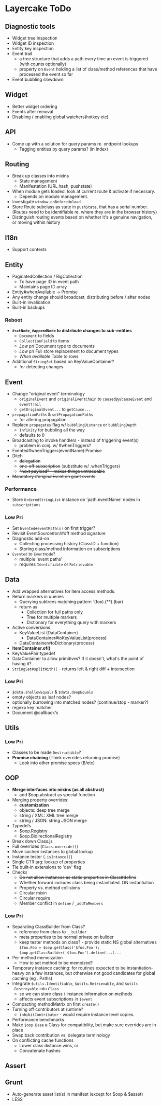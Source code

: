 Layercake ToDo
==============

Diagnostic tools
----------------

- Widget tree inspection
- Widget ID inspection
- Entity key inspection
- Event trail
    - a tree structure that adds a path every time an event is triggered 
    (with counts optionally)
    - property on `Event` holding a list of class/method references that have
     processed the event so far
- Event bubbling slowdown

Widget
------

- Better widget ordering
- Events after removal
- Disabling / enabling global watchers(hotkey etc)

API
----

- Come up with a solution for query params re. endpoint lookups
    - Tagging entities by query params? (in index)

Routing
-------

- Break up classes into mixins
    - State management
    - Manifestation (URL hash, pushstate)
- When module gets loaded, look at current route & activate if necessary.
    - Depends on module management.
- Investigate `window.onBeforeUnload`
- Store Route subclass as state in `pushState`, that has a serial number.
    (Routes need to be identifiable re. where they are in the browser history)
- Distinguish routing events based on whether it's a genuine navigation, or 
moving within history

I18n
----

- Support contexts

Entity
------

- PaginatedCollection / BigCollection
    - To have page ID in event path
    - Maintains page ID array
- Entity#whenAvailable -> Promise
- Any entity change should broadcast, distributing before / after nodes
- Built-in invalidation
- Built-in backups

### Reboot

- **`#setNode`, `#appendNode` to distribute changes to sub-entities**
    - `Document` to fields
    - `CollectionField` to items
    - *Low pri* Document type to documents
    - *Low pri* Full store replacement to document types
    - *When available* Table to rows
- Additional `StringSet` based on KeyValueContainer?
    - for detecting changes

Event
-----

- Change "original event" terminology
    - `originalEvent` and `originalEventChain` to `causedBy`/`causeEvent` and 
    `eventTrail`
    - `getOriginalEvent...` to `getCause...`
- `propagationPaths` & `setPropagationPaths`
    - for altering propagation
- Replace `propagates` flag w/ `bubblingDistance` or `bubblingDepth`
    - `Infinity` for bubbling all the way
    - defaults to 0
- Broadcasting to invoke handlers - instead of triggering event(s)
    - problem in conj. w/ #whenTriggers?
- Evented#whenTriggers(eventName):Promise
- ~~Ditch~~
    - ~~delegation~~
    - ~~one-off subscription~~ (substitute w/ .whenTriggers)
    - ~~"next payload" - makes things untraceable~~
- ~~Mandatory #originalEvent on giant events~~

### Performance

- Store `OrderedStringList` instance on 'path.eventName' nodes in 
`subscriptions`

### Low Pri

- Set `Evented#eventPath(s)` on first trigger?
- Revisit EventSource#on/#off method signature
- Diagnostic add-on
    - Collecting processing history (ClassID + function)
    - Storing class/method information on subscriptions
- `Evented` to `EventNode`?
    - multiple 'event paths'
    - requires `Identifiable` or `Retrievable`

Data
----

- Add wrapped alternatives for item access methods.
- Return markers in queries 
    - Querying subtrees matching pattern `(foo).(**).(bar)
    - return as
        - Collection for full paths only
        - Tree for multiple markers
        - Dictionary for everything query with markers
- Active conversions
    - KeyValueList (DataContainer)
        - DataContainer#toKeyValueList(process)
    - DataContainer#toDictionary(process)
- **ItemContainer.of()**
- KeyValuePair typedef
- DataContainer to allow primitives? If it doesn't, what's the point of 
having it?
- `StringSet#splitWith()` - returns left & right diff + intersection

### Low Pri

- `$data.shallowEquals` & `$data.deepEquals`
- empty objects as leaf nodes?
- optionally burrowing into matched nodes? (continue/stop - marker?)
- regexp key matcher
- Document @callback's

Utils
-----

### Low Pri

- Classes to be made `Destructible`?
- **Promise chaining** (Think overrides returning promise)
    - Look into other promise specs (B/etc)

OOP
---

- **Merge interfaces into mixins (as all abstract)**
    - add $oop.abstract as special function
- Merging property overrides:
    - **customization**
    - objects: deep tree merge
    - string / XML: XML tree merge
    - string / JSON: string JSON merge
- Typedefs
    - $oop.Registry
    - $oop.BidirectionalRegistry
- Break down Class.js
- Full overrides (`Class.override()`)
- Move cached instances to global lookup
- Instance tester (`.isIntance()`)
- Single CTR arg: lookup of properties
- Tie built-in extensions to 'dev' flag
- Checks
    - ~~Do not allow instances as static properties in Class#define~~
    - Whether forward includes class being instantiated. ON instantiation
    - Property vs. method collisions
    - Circular mixin
    - Circular require
    - Member conflict in `define` / `_addToMembers`

### Low Pri

- Separating ClassBuilder from Class?
    - reference from class to `__builder`
    - meta properties to be normal private on builder
    - keep tester methods on class? - provide static NS global alternatives
    `$foo.Foo = $oop.getClass('$foo.Foo');`
    `$oop.getClassBuilder('$foo.Foo').define(...)...`
- Per-method memoization
    - How to set method to be memoized?
- Temporary instance caching: for routines expected to be instantiation-heavy
 on a few instances, but otherwise not good candidates for global caching (eg
 . Paths)
- Integrate `$utils.Identifiable`, `$utils.Retrievable`, and `$utils
.Destroyable` into `Class`
    - so we can store class / instance information on methods
    - affects event subscriptions in `$event`
- Compacting methodMatrix on first `create()`
- Turning off contributors at runtime?
    - `inhibitContributor` - would require instance level copies.
- Performance benchmarks
- Make `$oop.Base` a Class for compatibility, but make sure overrides are in place
- Swap back contribution vs. delegate terminology
- On conflicting cache functions
    - Lower class distance wins, or
    - Concatenate hashes

Assert
------

Grunt
-----

- Auto-generate asset list(s) in manifest (except for $oop & $asset)
- LESS